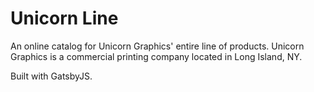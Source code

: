 # Unicorn Line
An online catalog for Unicorn Graphics' entire line of products. Unicorn Graphics is a commercial printing company located in Long Island, NY.

Built with GatsbyJS.
